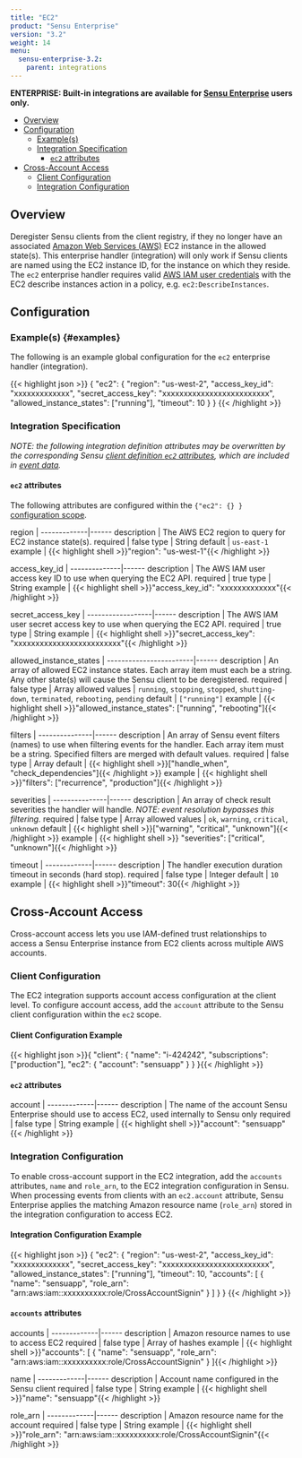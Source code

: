```yaml
---
title: "EC2"
product: "Sensu Enterprise"
version: "3.2"
weight: 14
menu:
  sensu-enterprise-3.2:
    parent: integrations
---
```

**ENTERPRISE: Built-in integrations are available for [Sensu Enterprise][1]
users only.**

- [Overview](#overview)
- [Configuration](#configuration)
  - [Example(s)](#examples)
  - [Integration Specification](#integration-specification)
    - [`ec2` attributes](#ec2-attributes)
- [Cross-Account Access](#cross-account-access)
	- [Client Configuration](#client-configuration)
	- [Integration Configuration](#integration-configuration)

## Overview

Deregister Sensu clients from the client registry, if they no longer have an
associated [Amazon Web Services (AWS)][2] EC2 instance in the allowed state(s).
This enterprise handler (integration) will only work if Sensu clients are named
using the EC2 instance ID, for the instance on which they reside. The `ec2`
enterprise handler requires valid [AWS IAM user credentials][3] with the EC2
describe instances action in a policy, e.g. `ec2:DescribeInstances`.

## Configuration

### Example(s) {#examples}

The following is an example global configuration for the `ec2` enterprise
handler (integration).

{{< highlight json >}}
{
  "ec2": {
    "region": "us-west-2",
    "access_key_id": "xxxxxxxxxxxxx",
    "secret_access_key": "xxxxxxxxxxxxxxxxxxxxxxxxx",
    "allowed_instance_states": ["running"],
    "timeout": 10
  }
}
{{< /highlight >}}

### Integration Specification

_NOTE: the following integration definition attributes may be overwritten by
the corresponding Sensu [client definition `ec2` attributes][4], which are
included in [event data][5]._

#### `ec2` attributes

The following attributes are configured within the `{"ec2": {} }` [configuration
scope][6].

region       | 
-------------|------
description  | The AWS EC2 region to query for EC2 instance state(s).
required     | false
type         | String
default      | `us-east-1`
example      | {{< highlight shell >}}"region": "us-west-1"{{< /highlight >}}

access_key_id | 
--------------|------
description   | The AWS IAM user access key ID to use when querying the EC2 API.
required      | true
type          | String
example       | {{< highlight shell >}}"access_key_id": "xxxxxxxxxxxxx"{{< /highlight >}}

secret_access_key | 
------------------|------
description       | The AWS IAM user secret access key to use when querying the EC2 API.
required          | true
type              | String
example           | {{< highlight shell >}}"secret_access_key": "xxxxxxxxxxxxxxxxxxxxxxxxx"{{< /highlight >}}

allowed_instance_states | 
------------------------|------
description             | An array of allowed EC2 instance states. Each array item must each be a string. Any other state(s) will cause the Sensu client to be deregistered.
required                | false
type                    | Array
allowed values          | `running`, `stopping`, `stopped`, `shutting-down`, `terminated`, `rebooting`, `pending`
default                 | `["running"]`
example                 | {{< highlight shell >}}"allowed_instance_states": ["running", "rebooting"]{{< /highlight >}}

filters        | 
---------------|------
description    | An array of Sensu event filters (names) to use when filtering events for the handler. Each array item must be a string. Specified filters are merged with default values.
required       | false
type           | Array
default        | {{< highlight shell >}}["handle_when", "check_dependencies"]{{< /highlight >}}
example        | {{< highlight shell >}}"filters": ["recurrence", "production"]{{< /highlight >}}

severities     | 
---------------|------
description    | An array of check result severities the handler will handle. _NOTE: event resolution bypasses this filtering._
required       | false
type           | Array
allowed values | `ok`, `warning`, `critical`, `unknown`
default        | {{< highlight shell >}}["warning", "critical", "unknown"]{{< /highlight >}}
example        | {{< highlight shell >}} "severities": ["critical", "unknown"]{{< /highlight >}}

timeout      | 
-------------|------
description  | The handler execution duration timeout in seconds (hard stop).
required     | false
type         | Integer
default      | `10`
example      | {{< highlight shell >}}"timeout": 30{{< /highlight >}}

## Cross-Account Access
Cross-account access lets you use IAM-defined trust relationships to access a Sensu Enterprise instance from EC2 clients across multiple AWS accounts.

### Client Configuration
The EC2 integration supports account access configuration at the client level.
To configure account access, add the `account` attribute to the Sensu client configuration within the `ec2` scope.

#### Client Configuration Example

{{< highlight json >}}{
    "client": {
      "name": "i-424242",
      "subscriptions": ["production"],
      "ec2": {
          "account": "sensuapp"
      }
    }
}{{< /highlight >}}

#### `ec2` attributes

account      | 
-------------|------
description  | The name of the account Sensu Enterprise should use to access EC2, used internally to Sensu only
required     | false
type         | String
example      | {{< highlight shell >}}"account": "sensuapp"{{< /highlight >}}

### Integration Configuration
To enable cross-account support in the EC2 integration, add the `accounts` attributes, `name` and `role_arn`, to the EC2 integration configuration in Sensu.
When processing events from clients with an `ec2.account` attribute, Sensu Enterprise applies the matching Amazon resource name (`role_arn`) stored in the integration configuration to access EC2.

#### Integration Configuration Example

{{< highlight json >}}
{
  "ec2": {
    "region": "us-west-2",
    "access_key_id": "xxxxxxxxxxxxx",
    "secret_access_key": "xxxxxxxxxxxxxxxxxxxxxxxxx",
    "allowed_instance_states": ["running"],
    "timeout": 10,
    "accounts": [
      {
        "name": "sensuapp",
        "role_arn": "arn:aws:iam::xxxxxxxxxx:role/CrossAccountSignin"
      }
    ]
  }
}
{{< /highlight >}}

#### `accounts` attributes
accounts     | 
-------------|------
description  | Amazon resource names to use to access EC2
required     | false
type         | Array of hashes
example      | {{< highlight shell >}}"accounts": [
  {
    "name": "sensuapp",
    "role_arn": "arn:aws:iam::xxxxxxxxxx:role/CrossAccountSignin"
  }
]{{< /highlight >}}

name         | 
-------------|------
description  | Account name configured in the Sensu client
required     | false
type         | String
example      | {{< highlight shell >}}"name": "sensuapp"{{< /highlight >}}

role_arn     | 
-------------|------
description  | Amazon resource name for the account
required     | false
type         | String
example      | {{< highlight shell >}}"role_arn": "arn:aws:iam::xxxxxxxxxx:role/CrossAccountSignin"{{< /highlight >}}

[?]:  #
[1]:  /sensu-enterprise
[2]:  http://aws.amazon.com?ref=sensu-enterprise
[3]:  http://aws.amazon.com/iam/
[4]:  /sensu-core/1.2/reference/clients#ec2-attributes
[5]:  /sensu-core/1.2/reference/events#event-data
[6]:  /sensu-core/1.2/reference/configuration#configuration-scopes
